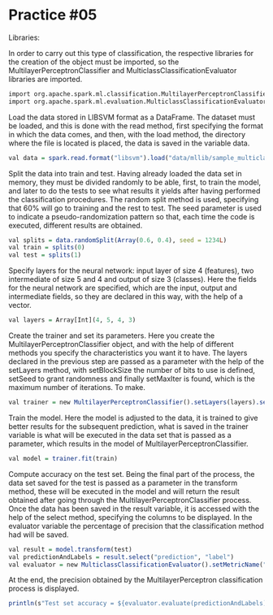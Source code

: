# Practice #05

Libraries:

In order to carry out this type of classification, the respective libraries for the creation of the object must be imported, so the MultilayerPerceptronClassifier and MulticlassClassificationEvaluator libraries are imported.

```r
import org.apache.spark.ml.classification.MultilayerPerceptronClassifier
import org.apache.spark.ml.evaluation.MulticlassClassificationEvaluator
```

Load the data stored in LIBSVM format as a DataFrame.
The dataset must be loaded, and this is done with the read method, first specifying the format in which the data comes, and then, with the load method, the directory where the file is located is placed, the data is saved in the variable data.

```r
val data = spark.read.format("libsvm").load("data/mllib/sample_multiclass_classification_data.txt")
```

Split the data into train and test.
Having already loaded the data set in memory, they must be divided randomly to be able, first, to train the model, and later to do the tests to see what results it yields after having performed the classification procedures. The random split method is used, specifying that 60% will go to training and the rest to test. The seed parameter is used to indicate a pseudo-randomization pattern so that, each time the code is executed, different results are obtained.

```r
val splits = data.randomSplit(Array(0.6, 0.4), seed = 1234L)
val train = splits(0)
val test = splits(1)
```

Specify layers for the neural network: input layer of size 4 (features), two intermediate of size 5 and 4 and output of size 3 (classes).
Here the fields for the neural network are specified, which are the input, output and intermediate fields, so they are declared in this way, with the help of a vector.

```r
val layers = Array[Int](4, 5, 4, 3)
```

Create the trainer and set its parameters.
Here you create the MultilayerPerceptronClassifier object, and with the help of different methods you specify the characteristics you want it to have. The layers declared in the previous step are passed as a parameter with the help of the setLayers method, with setBlockSize the number of bits to use is defined, setSeed to grant randomness and finally setMaxIter is found, which is the maximum number of iterations. To make.

```r
val trainer = new MultilayerPerceptronClassifier().setLayers(layers).setBlockSize(128).setSeed(1234L).setMaxIter(100)
```

Train the model.
Here the model is adjusted to the data, it is trained to give better results for the subsequent prediction, what is saved in the trainer variable is what will be executed in the data set that is passed as a parameter, which results in the model of MultilayerPerceptronClassifier.

```r
val model = trainer.fit(train)
```

Compute accuracy on the test set.
Being the final part of the process, the data set saved for the test is passed as a parameter in the transform method, these will be executed in the model and will return the result obtained after going through the MultilayerPerceptronClassifier process. Once the data has been saved in the result variable, it is accessed with the help of the select method, specifying the columns to be displayed. In the evaluator variable the percentage of precision that the classification method had will be saved.

```r
val result = model.transform(test)
val predictionAndLabels = result.select("prediction", "label")
val evaluator = new MulticlassClassificationEvaluator().setMetricName("accuracy")
```

At the end, the precision obtained by the MultilayerPerceptron classification process is displayed.

```r
println(s"Test set accuracy = ${evaluator.evaluate(predictionAndLabels)}")
```
